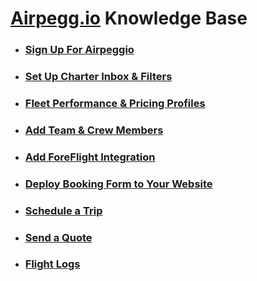 # [Airpegg.io](https://airpegg.io) Knowledge Base

- ### [Sign Up For Airpeggio](sign-up.md)
- ### [Set Up Charter Inbox & Filters](charter-inbox-filter.md)
- ### [Fleet Performance & Pricing Profiles](fleet-performance-pricing-profiles.md)
- ### [Add Team & Crew Members](team-crew-members.md)
- ### [Add ForeFlight Integration](foreflight-integration.md)
- ### [Deploy Booking Form to Your Website](booking-form.md)
- ### [Schedule a Trip](schedule-trip.md)
- ### [Send a Quote](send-quote.md)
- ### [Flight Logs](flight-logs.md)
